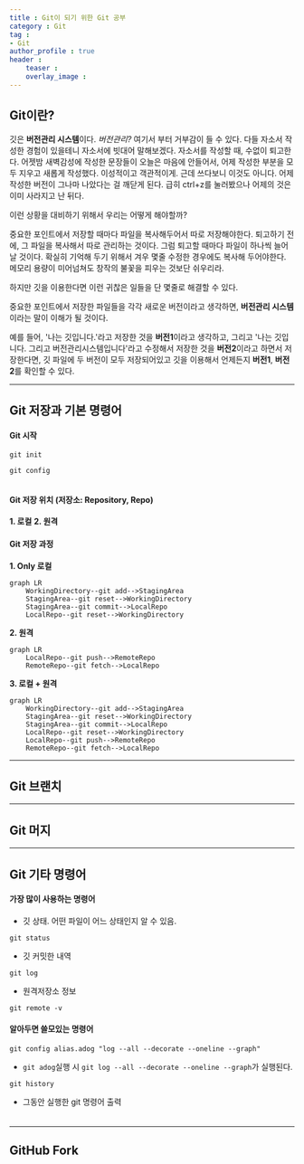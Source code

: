 ```yaml
---
title : Git이 되기 위한 Git 공부
category : Git
tag : 
- Git
author_profile : true
header :
    teaser :
    overlay_image : 
---
```


## Git이란?
깃은 **버전관리 시스템**이다.
*버전관리?* 여기서 부터 거부감이 들 수 있다.
다들 자소서 작성한 경험이 있을테니 자소서에 빗대어 말해보겠다.
자소서를 작성할 때, 수없이 퇴고한다.
어젯밤 새벽감성에 작성한 문장들이 오늘은 마음에 안들어서, 어제 작성한 부분을 모두 지우고 새롭게 작성했다.
이성적이고 객관적이게.
근데 쓰다보니 이것도 아니다.
어제 작성한 버전이 그나마 나았다는 걸 깨닫게 된다.
급히 ctrl+z를 눌러봤으나 어제의 것은 이미 사라지고 난 뒤다.

이런 상황을 대비하기 위해서 우리는 어떻게 해야할까?

중요한 포인트에서 저장할 때마다 파일을 복사해두어서 따로 저장해야한다.
퇴고하기 전에, 그 파일을 복사해서 따로 관리하는 것이다.
그럼 퇴고할 때마다 파일이 하나씩 늘어날 것이다.
확실히 기억해 두기 위해서 겨우 몇줄 수정한 경우에도 복사해 두어야한다.
메모리 용량이 미어넘쳐도 창작의 불꽃을 피우는 것보단 쉬우리라.

하지만 깃을 이용한다면 이런 귀찮은 일들을 단 몇줄로 해결할 수 있다.

중요한 포인트에서 저장한 파일들을 각각 새로운 버전이라고 생각하면, **버전관리 시스템**이라는 말이 이해가 될 것이다.

예를 들어, '나는 깃입니다.'라고 저장한 것을 **버전1**이라고 생각하고,
그리고 '나는 깃입니다. 그리고 버전관리시스템입니다'라고 수정해서 저장한 것을 **버전2**이라고 하면서 저장한다면, 깃 파일에 두 버전이 모두 저장되어있고 깃을 이용해서 언제든지 **버전1**, **버전2**를 확인할 수 있다.

---

## Git 저장과 기본 명령어
#### Git 시작
```shell
git init
```

```shell
git config 

```

```shell

```
#### Git 저장 위치 (저장소: Repository, Repo)
**1. 로컬**
**2. 원격**
#### Git 저장 과정
**1. Only 로컬**
```mermaid
graph LR
    WorkingDirectory--git add-->StagingArea
    StagingArea--git reset-->WorkingDirectory
    StagingArea--git commit-->LocalRepo
    LocalRepo--git reset-->WorkingDirectory
```
**2. 원격**
```mermaid
graph LR
    LocalRepo--git push-->RemoteRepo
    RemoteRepo--git fetch-->LocalRepo
```

**3. 로컬 + 원격**
```mermaid
graph LR
    WorkingDirectory--git add-->StagingArea
    StagingArea--git reset-->WorkingDirectory
    StagingArea--git commit-->LocalRepo
    LocalRepo--git reset-->WorkingDirectory
    LocalRepo--git push-->RemoteRepo
    RemoteRepo--git fetch-->LocalRepo
```

---
## Git 브랜치

---
## Git 머지

---

## Git 기타 명령어
#### 가장 많이 사용하는 명령어
- 깃 상태. 어떤 파일이 어느 상태인지 알 수 있음.
```shell
git status
```
- 깃 커밋한 내역
```shell
git log
```
- 원격저장소 정보
```shell
git remote -v
```

#### 알아두면 쓸모있는 명령어
```shell
git config alias.adog "log --all --decorate --oneline --graph"
```
- `git adog`실행 시 `git log --all --decorate --oneline --graph`가 실행된다.


```shell
git history
```
- 그동안 실행한 git 명령어 출력
#### 
```shell

```
---
## GitHub Fork
